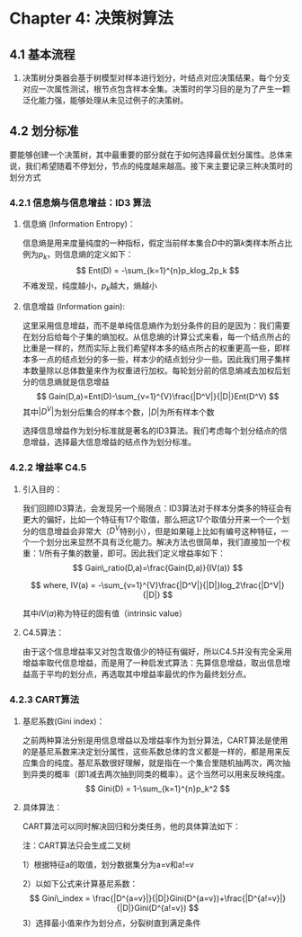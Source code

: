 # Chapter 4: 决策树算法

## 4.1 基本流程

1. 决策树分类器会基于树模型对样本进行划分，叶结点对应决策结果，每个分支对应一次属性测试，根节点包含样本全集。决策时的学习目的是为了产生一颗泛化能力强，能够处理从未见过例子的决策树。

## 4.2 划分标准

要能够创建一个决策树，其中最重要的部分就在于如何选择最优划分属性。总体来说，我们希望随着不停划分，节点的纯度越来越高。接下来主要记录三种决策时的划分方式

### 	4.2.1 信息熵与信息增益：ID3 算法

1. 信息熵 (Information Entropy)：

   信息熵是用来度量纯度的一种指标，假定当前样本集合$D$中的第$k$类样本所占比例为$p_k$，则信息熵的定义如下：
   $$
   Ent(D) = -\sum_{k=1}^{n}p_klog_2p_k
   $$
   不难发现，纯度越小，$p_k$越大，熵越小

2. 信息增益 (Information gain):

   这里采用信息增益，而不是单纯信息熵作为划分条件的目的是因为：我们需要在划分后给每个子集的熵加权。从信息熵的计算公式来看，每一个结点所占的比重是一样的，然而实际上我们希望样本多的结点所占的权重更高一些，即样本多一点的结点划分的多一些，样本少的结点划分少一些。因此我们用子集样本数量除以总体数量来作为权重进行加权。每轮划分前的信息熵减去加权后划分的信息熵就是信息增益
   $$
   Gain(D,a)=Ent(D)-\sum_{v=1}^{V}\frac{|D^V|}{|D|}Ent(D^V)
   $$
   其中$|D^V|$为划分后集合的样本个数，$|D|$为所有样本个数

   选择信息增益作为划分标准就是著名的ID3算法。我们考虑每个划分结点的信息增益，选择最大信息增益的结点作为划分标准。

### 4.2.2 增益率 C4.5

1. 引入目的：

   我们回顾ID3算法，会发现另一个局限点：ID3算法对于样本分类多的特征会有更大的偏好，比如一个特征有17个取值，那么把这17个取值分开来一个一个划分的信息增益会非常大（$D^V$特别小），但是如果碰上比如有编号这种特征，一个一个划分出来显然不具有泛化能力。解决方法也很简单，我们直接加一个权重：1/所有子集的数量，即可。因此我们定义增益率如下：
   $$
   Gain\_ratio(D,a)=\frac{Gain(D,a)}{IV(a)}
   $$

   $$
   where, IV(a) = -\sum_{v=1}^{V}\frac{|D^V|}{|D|}log_2\frac{|D^V|}{|D|}
   $$

   其中$IV(a)$称为特征的固有值（intrinsic value）

2. C4.5算法：

   由于这个信息增益率又对包含取值少的特征有偏好，所以C4.5并没有完全采用增益率取代信息增益，而是用了一种启发式算法：先算信息增益，取出信息增益高于平均的划分点，再选取其中增益率最优的作为最终划分点。

### 4.2.3 CART算法

1. 基尼系数(Gini index)：

   之前两种算法分别是用信息增益以及增益率作为划分算法，CART算法是使用的是基尼系数来决定划分属性，这些系数总体的含义都是一样的，都是用来反应集合的纯度。基尼系数很好理解，就是指在一个集合里随机抽两次，两次抽到异类的概率（即1减去两次抽到同类的概率）。这个当然可以用来反映纯度。
   $$
   Gini(D) = 1-\sum_{k=1}^{n}p_k^2
   $$

2. 具体算法：

   CART算法可以同时解决回归和分类任务，他的具体算法如下：

   注：CART算法只会生成二叉树

   1）根据特征a的取值，划分数据集分为a=v和a!=v

   2）以如下公式来计算基尼系数：
   $$
   Gini\_index = \frac{|D^{a=v}|}{|D|}Gini(D^{a=v})+\frac{|D^{a!=v}|}{|D|}Gini(D^{a!=v})
   $$
   3）选择最小值来作为划分点，分裂树直到满足条件

